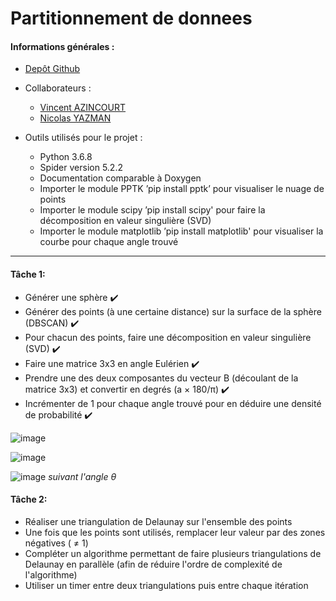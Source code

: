# Partitionnement de donnees

#### Informations générales :

* [Depôt Github](https://github.com/Wiiz971/partitionnement-de-donnees/)

* Collaborateurs  :
    * [Vincent AZINCOURT](https://github.com/Wiiz971)
    * [Nicolas YAZMAN](https://github.com/jsp)

* Outils utilisés pour le projet :
    * Python 3.6.8
    * Spider version 5.2.2 
    * Documentation comparable à Doxygen
    * Importer le module PPTK ’pip install pptk’ pour visualiser le nuage de points
    * Importer le module scipy ’pip install scipy' pour faire la décomposition en valeur singulière (SVD)
    * Importer le module matplotlib ’pip install matplotlib' pour visualiser la courbe pour chaque angle trouvé
    
 *******
 
 ####  Tâche 1:
 
* Générer une sphère ✔️
* Générer des points (à une certaine distance) sur la surface de la sphère (DBSCAN) ✔️
* Pour chacun des points, faire une décomposition en valeur singulière (SVD) ✔️
* Faire une matrice 3x3 en angle Eulérien ✔️
* Prendre une des deux composantes du vecteur B (découlant de la matrice 3x3) et convertir en degrés (a × 180/π) ✔️
* Incrémenter de 1 pour chaque angle trouvé pour en déduire une densité de probabilité ✔️

![image](https://user-images.githubusercontent.com/47423231/159677223-7af89ab6-2500-4275-b493-c98f895e737f.png)

![image](https://user-images.githubusercontent.com/47423231/159676851-0812a089-ce65-4766-a8ff-eff113ddbaf4.png)

![image](https://user-images.githubusercontent.com/47423231/159676478-49c213b6-d123-439d-8b91-f114f877eaf5.png)
_suivant l'angle θ_

 ####  Tâche 2:

* Réaliser une triangulation de Delaunay sur l'ensemble des points
* Une fois que les points sont utilisés, remplacer leur valeur par des zones négatives ( ≠ 1)
* Compléter un algorithme permettant de faire plusieurs triangulations de Delaunay en parallèle (afin de réduire l'ordre de complexité de l'algorithme)
* Utiliser un timer entre deux triangulations puis entre chaque itération





